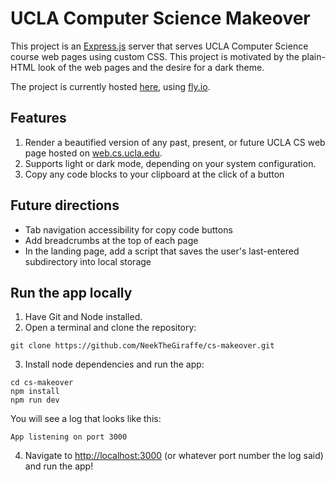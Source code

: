 # UCLA Computer Science Makeover

This project is an [Express.js](https://expressjs.com) server that serves UCLA
Computer Science course web pages using custom CSS.
This project is motivated by the plain-HTML look of the web pages
and the desire for a dark theme.

The project is currently hosted [here](https://cs-makeover.fly.dev), using [fly.io](https://fly.io).

## Features

1. Render a beautified version of any past, present, or future UCLA CS web page
hosted on [web.cs.ucla.edu](http://web.cs.ucla.edu/).
2. Supports light or dark mode, depending on your system configuration.
3. Copy any code blocks to your clipboard at the click of a button

## Future directions

* Tab navigation accessibility for copy code buttons
* Add breadcrumbs at the top of each page
* In the landing page, add a script that saves the user's last-entered
subdirectory into local storage

## Run the app locally

1. Have Git and Node installed.
2. Open a terminal and clone the repository:
```
git clone https://github.com/NeekTheGiraffe/cs-makeover.git
```
3. Install node dependencies and run the app:
```
cd cs-makeover
npm install
npm run dev
```
You will see a log that looks like this:
```
App listening on port 3000
```
4. Navigate to [http://localhost:3000](http://localhost:3000)
(or whatever port number the log said) and run the app!